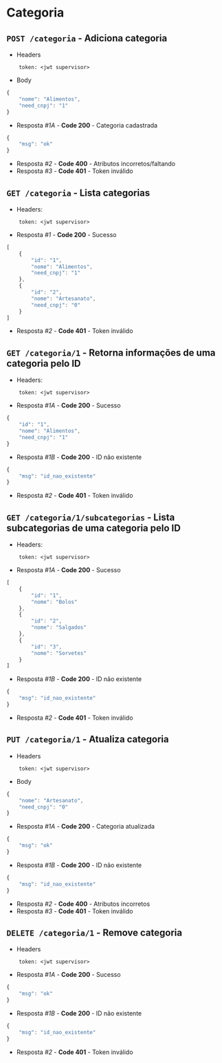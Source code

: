 # Categoria

## ```POST /categoria``` - Adiciona categoria
- Headers
```
    token: <jwt supervisor>
```
- Body
```javascript
{
    "nome": "Alimentos",
    "need_cnpj": "1"
}
```
- Resposta *#1A* - **Code 200** - Categoria cadastrada
```javascript
{
    "msg": "ok"
}
```
- Resposta *#2* - **Code 400** - Atributos incorretos/faltando
- Resposta *#3* - **Code 401** - Token inválido

## ```GET /categoria``` - Lista categorias
 - Headers: 
```
    token: <jwt supervisor>
```
- Resposta *#1* - **Code 200** - Sucesso
```javascript
[
    {
        "id": "1",
        "nome": "Alimentos",
        "need_cnpj": "1"
    },
    {
        "id": "2",
        "nome": "Artesanato",
        "need_cnpj": "0"
    }
]
```
- Resposta *#2* - **Code 401** - Token inválido

## ```GET /categoria/1``` - Retorna informações de uma categoria pelo ID
- Headers: 
```
    token: <jwt supervisor>
```

- Resposta *#1A* - **Code 200** - Sucesso
```javascript
{
    "id": "1",
    "nome": "Alimentos",
    "need_cnpj": "1"
}
```
- Resposta *#1B* - **Code 200** - ID não existente
```javascript
{
    "msg": "id_nao_existente"
}
```
- Resposta *#2* - **Code 401** - Token inválido

## ```GET /categoria/1/subcategorias``` - Lista subcategorias de uma categoria pelo ID

 - Headers: 
```
    token: <jwt supervisor>
```

- Resposta *#1A* - **Code 200** - Sucesso
```javascript
[
    {
        "id": "1",
        "nome": "Bolos"
    },
    {
        "id": "2",
        "nome": "Salgados"
    },
    {
        "id": "3",
        "nome": "Sorvetes"
    }
]
```
- Resposta *#1B* - **Code 200** - ID não existente
```javascript
{
    "msg": "id_nao_existente"
}
```
- Resposta *#2* - **Code 401** - Token inválido

## ```PUT /categoria/1``` - Atualiza categoria
- Headers
```
    token: <jwt supervisor>
```
- Body
```javascript
{
    "nome": "Artesanato",
    "need_cnpj": "0" 
}
```
- Resposta *#1A* - **Code 200** - Categoria atualizada
```javascript
{
    "msg": "ok"
}
```
- Resposta *#1B* - **Code 200** - ID não existente
```javascript
{
    "msg": "id_nao_existente"
}
```
- Resposta *#2* - **Code 400** - Atributos incorretos
- Resposta *#3* - **Code 401** - Token inválido

## ```DELETE /categoria/1``` - Remove categoria
- Headers
```
    token: <jwt supervisor>
```
- Resposta *#1A* - **Code 200** - Sucesso
```javascript
{
    "msg": "ok"
}
```
- Resposta *#1B* - **Code 200** - ID não existente
```javascript
{
    "msg": "id_nao_existente"
}
```
- Resposta *#2* - **Code 401** - Token inválido